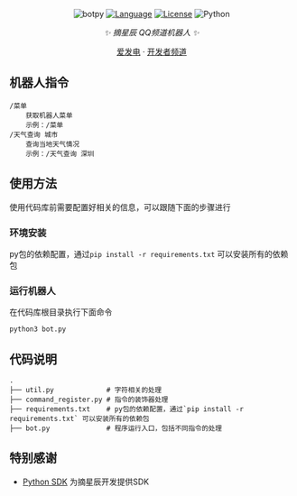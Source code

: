 <div align="center">

![botpy](https://socialify.git.ci/StarXinXin/PickStars-Bot/image?description=1&forks=1&issues=1&language=1&logo=https%3A%2F%2Fvip.helloimg.com%2Fi%2F2023%2F11%2F24%2F6560b3298b7e0.png&name=1&owner=1&pattern=Circuit%20Board&pulls=1&stargazers=1&theme=Light)
[![Language](https://img.shields.io/badge/language-python-green.svg?style=plastic)](https://www.python.org/)
[![License](https://img.shields.io/badge/license-MIT-orange.svg?style=plastic)](https://github.com/StarXinXin/PickStars-Bot/blob/master/LICENSE)
![Python](https://img.shields.io/badge/python-3.12+-blue)

_✨ 摘星辰 QQ频道机器人 ✨_

[爱发电]()
·
[开发者频道]()

</div>

## 机器人指令

    /菜单
        获取机器人菜单
        示例：/菜单
    /天气查询 城市
        查询当地天气情况
        示例：/天气查询 深圳

## 使用方法

使用代码库前需要配置好相关的信息，可以跟随下面的步骤进行

### 环境安装

py包的依赖配置，通过`pip install -r requirements.txt` 可以安装所有的依赖包

### 运行机器人

在代码库根目录执行下面命令

```shell
python3 bot.py
```

## 代码说明

    .
    ├── util.py             # 字符相关的处理
    ├── command_register.py # 指令的装饰器处理
    ├── requirements.txt    # py包的依赖配置，通过`pip install -r requirements.txt` 可以安装所有的依赖包
    ├── bot.py              # 程序运行入口，包括不同指令的处理

## 特别感谢

- [Python SDK](https://github.com/tencent-connect/botpy) 为摘星辰开发提供SDK

[//]: # (## 免责声明)